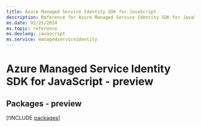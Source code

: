 ```yaml
---
title: Azure Managed Service Identity SDK for JavaScript
description: Reference for Azure Managed Service Identity SDK for JavaScript
ms.date: 03/25/2024
ms.topic: reference
ms.devlang: javascript
ms.service: managedserviceidentity
---
```

# Azure Managed Service Identity SDK for JavaScript - preview
## Packages - preview
[!INCLUDE [packages](managed-service-identity-index.md)]